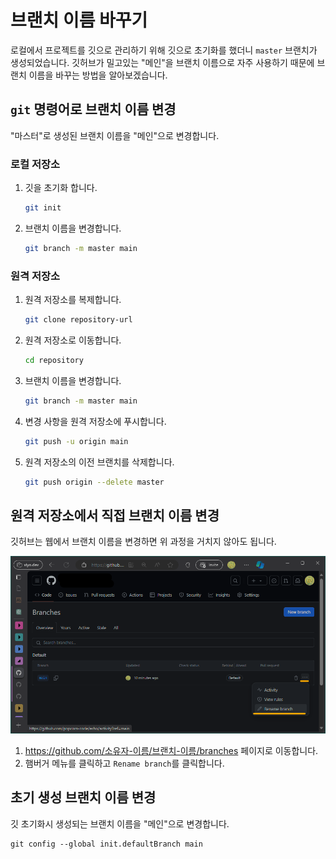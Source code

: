 # 브랜치 이름 바꾸기

로컬에서 프로젝트를 깃으로 관리하기 위해 깃으로 초기화를 했더니 `master` 브랜치가 생성되었습니다.
깃허브가 밀고있는 "메인"을 브랜치 이름으로 자주 사용하기 때문에 브랜치 이름을 바꾸는 방법을 알아보겠습니다.

## `git` 명령어로 브랜치 이름 변경

"마스터"로 생성된 브랜치 이름을 "메인"으로 변경합니다.

### 로컬 저장소

1. 깃을 초기화 합니다.

   ```bash
   git init
   ```

2. 브랜치 이름을 변경합니다.
   ```bash
   git branch -m master main
   ```

### 원격 저장소

1. 원격 저장소를 복제합니다.
   ```bash
   git clone repository-url
   ```
2. 원격 저장소로 이동합니다.
   ```bash
   cd repository
   ```
3. 브랜치 이름을 변경합니다.
   ```bash
   git branch -m master main
   ```
4. 변경 사항을 원격 저장소에 푸시합니다.
   ```bash
   git push -u origin main
   ```
5. 원격 저장소의 이전 브랜치를 삭제합니다.
   ```bash
   git push origin --delete master
   ```

## 원격 저장소에서 직접 브랜치 이름 변경

깃허브는 웹에서 브랜치 이름을 변경하면 위 과정을 거치지 않아도 됩니다.

![img.png](img.png)

1. https://github.com/소유자-이름/브랜치-이름/branches 페이지로 이동합니다.
2. 햄버거 메뉴를 클릭하고 `Rename branch`를 클릭합니다.

## 초기 생성 브랜치 이름 변경

깃 초기화시 생성되는 브랜치 이름을 "메인"으로 변경합니다.

```shell
git config --global init.defaultBranch main
```
